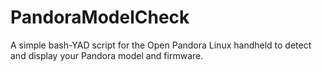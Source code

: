 PandoraModelCheck
=================

A simple bash-YAD script for the Open Pandora Linux handheld to detect and display your Pandora model and firmware. 
